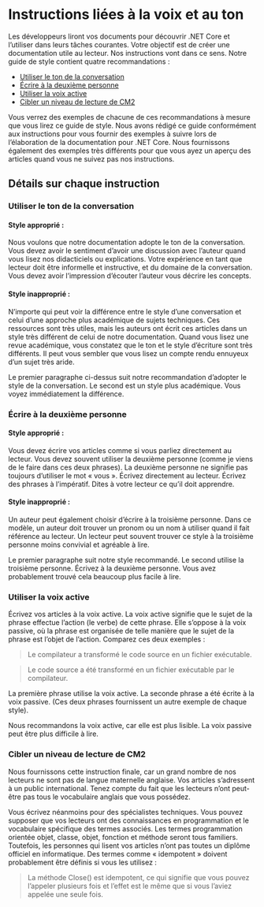 # <a name="voice-and-tone-guidelines"></a>Instructions liées à la voix et au ton

Les développeurs liront vos documents pour découvrir .NET Core et l’utiliser dans leurs tâches courantes.
Votre objectif est de créer une documentation utile au lecteur. Nos instructions vont dans ce sens. Notre guide de style contient quatre recommandations :
- [Utiliser le ton de la conversation](#use-a-conversational-tone)
- [Écrire à la deuxième personne](#write-in-2nd-person)
- [Utiliser la voix active](#use-active-voice)
- [Cibler un niveau de lecture de CM2](#target-a-fifth-grade-reading-level)

Vous verrez des exemples de chacune de ces recommandations à mesure que vous lirez ce guide de style. Nous avons rédigé ce guide conformément aux instructions pour vous fournir des exemples à suivre lors de l’élaboration de la documentation pour .NET Core. Nous fournissons également des exemples très différents pour que vous ayez un aperçu des articles quand vous ne suivez pas nos instructions.

## <a name="details-on-each-guideline"></a>Détails sur chaque instruction

### <a name="use-a-conversational-tone"></a>Utiliser le ton de la conversation
#### <a name="appropriate-style"></a>Style approprié :
Nous voulons que notre documentation adopte le ton de la conversation. Vous devez avoir le sentiment d’avoir une discussion avec l’auteur quand vous lisez nos didacticiels ou explications.
Votre expérience en tant que lecteur doit être informelle et instructive, et du domaine de la conversation. Vous devez avoir l’impression d’écouter l’auteur vous décrire les concepts.

#### <a name="inappropriate-style"></a>Style inapproprié :
N’importe qui peut voir la différence entre le style d’une conversation et celui d’une approche plus académique de sujets techniques. Ces ressources sont très utiles, mais les auteurs ont écrit ces articles dans un style très différent de celui de notre documentation. Quand vous lisez une revue académique, vous constatez que le ton et le style d’écriture sont très différents.
Il peut vous sembler que vous lisez un compte rendu ennuyeux d’un sujet très aride.  

Le premier paragraphe ci-dessus suit notre recommandation d’adopter le style de la conversation. Le second est un style plus académique. Vous voyez immédiatement la différence. 

### <a name="write-in-second-person"></a>Écrire à la deuxième personne
#### <a name="appropriate-style"></a>Style approprié :
Vous devez écrire vos articles comme si vous parliez directement au lecteur. Vous devez souvent utiliser la deuxième personne (comme je viens de le faire dans ces deux phrases). La deuxième personne ne signifie pas toujours d’utiliser le mot « vous ». Écrivez directement au lecteur. Écrivez des phrases à l’impératif.
Dites à votre lecteur ce qu’il doit apprendre.

#### <a name="inappropriate-style"></a>Style inapproprié : 
Un auteur peut également choisir d’écrire à la troisième personne. Dans ce modèle, un auteur doit trouver un pronom ou un nom à utiliser quand il fait référence au lecteur. Un lecteur peut souvent trouver ce style à la troisième personne moins convivial et agréable à lire.

Le premier paragraphe suit notre style recommandé. Le second utilise la troisième personne. Écrivez à la deuxième personne. Vous avez probablement trouvé cela beaucoup plus facile à lire.

### <a name="use-active-voice"></a>Utiliser la voix active

Écrivez vos articles à la voix active. La voix active signifie que le sujet de la phrase effectue l’action (le verbe) de cette phrase. Elle s’oppose à la voix passive, où la phrase est organisée de telle manière que le sujet de la phrase est l’objet de l’action. Comparez ces deux exemples :

>Le compilateur a transformé le code source en un fichier exécutable.

>Le code source a été transformé en un fichier exécutable par le compilateur.

La première phrase utilise la voix active. La seconde phrase a été écrite à la voix passive.
(Ces deux phrases fournissent un autre exemple de chaque style).

Nous recommandons la voix active, car elle est plus lisible. La voix passive peut être plus difficile à lire.

### <a name="target-a-fifth-grade-reading-level"></a>Cibler un niveau de lecture de CM2

Nous fournissons cette instruction finale, car un grand nombre de nos lecteurs ne sont pas de langue maternelle anglaise.
Vos articles s’adressent à un public international. Tenez compte du fait que les lecteurs n’ont peut-être pas tous le vocabulaire anglais que vous possédez.

Vous écrivez néanmoins pour des spécialistes techniques. Vous pouvez supposer que vos lecteurs ont des connaissances en programmation et le vocabulaire spécifique des termes associés. Les termes programmation orientée objet, classe, objet, fonction et méthode seront tous familiers. Toutefois, les personnes qui lisent vos articles n’ont pas toutes un diplôme officiel en informatique. Des termes comme « idempotent » doivent probablement être définis si vous les utilisez :

>La méthode Close() est idempotent, ce qui signifie que vous pouvez l’appeler plusieurs fois et l’effet est le même que si vous l’aviez appelée une seule fois.
